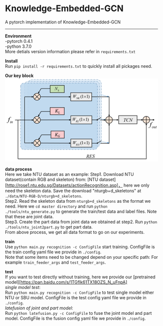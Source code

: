 # Knowledge-Embedded-GCN  
A pytorch implementation of Knowledge-Embedded-GCN  
***  
**Environment**  
-pytorch 0.4.1  
-python 3.7.0  
More detials version information please refer in `requirements.txt` 
  
**Install**  
Run `pip install -r requirements.txt` to quickly install all pickages need.  

**Our key block**  
![network architecture](https://github.com/cyh-github/Knowledge-Embedded-GCN/blob/master/fig/3A_block.png)
  
**data process**  
Here we take NTU dataset as an example:
Step1. Download NTU dataset(contain RGB and skeleton) from: [NTU dataset][http://rose1.ntu.edu.sg/Datasets/actionRecognition.asp]， here we only need the skeleton data. Save the download "nturgb+d_skeletons" at `./data/NTU-RGB-D/nturgb+d_skeletons`.  
Step2. Read the skeleton data from `nturgb+d_skeletons` as the format we need.  Here we `cd master directory` and run `python ./tools/ntu_generate.py` to  generate the train/test data and label files. Note that these are joint data.    
Step3. Create the part data from joint data we obtained at step2. Run `python ./tools/ntu_joint2part.py` to get part data.  
From above process, we get all data format to go on our experiments.


**train**  
Use `python main.py recognition -c ConfigFile` start training. ConfigFile is the train config yaml file we provide in `./config`.  
Note that some items need to be changed depend on your specific path: For example `train_feeder_args` and `test_feeder_args`.  

**test**  
If you want to test directly without training, here we provide our [pretrained model][https://pan.baidu.com/s/1TGfIk61TX18OZS_N_uFnpA]  
*single model test*:  
Run `python main.py recognition -c ConfigFile` to test single model either NTU or SBU model. ConfigFile is the test config yaml file we provide in `./config`.  
*latefusion of joint and part model*:  
Run `python latefusion.py -c ConfigFile` to fuse the joint model and part model. ConfigFile is the fusion config yaml file we provide in `./config`.  



